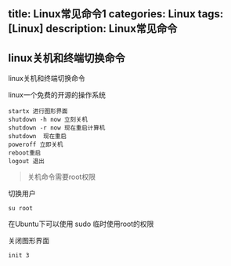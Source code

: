 title: Linux常见命令1
categories: Linux
tags: [Linux]
description: Linux常见命令
---



## linux关机和终端切换命令
linux关机和终端切换命令
<!--more-->

linux一个免费的开源的操作系统

	startx 进行图形界面
	shutdown -h now 立刻关机
	shutdown -r now 现在重启计算机
	shutdown  现在重启
	poweroff 立即关机
	reboot重启
	logout 退出

> 关机命令需要root权限

切换用户

	su root

在Ubuntu下可以使用 sudo 临时使用root的权限

关闭图形界面

	init 3
